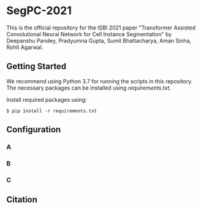 # SegPC-2021

This is the official repository for the ISBI 2021 paper "Transformer Assisted Convolutional Neural Network for Cell Instance Segmentation" by Deepanshu Pandey, Pradyumna Gupta, Sumit Bhattacharya, Aman Sinha, Rohit Agarwal.

## Getting Started
We recommend using Python 3.7 for running the scripts in this repository. The necessary packages can be installed using _requirements.txt_.

Install required packages using:

``` $ pip install -r requirements.txt ```


## Configuration

### A

### B

### C


## Citation
 
 
